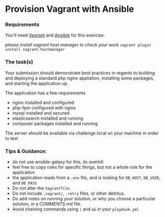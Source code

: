 # Provision Vagrant with Ansible

### Requirements

You'll need [Vagrant](https://www.vagrantup.com/) and [Ansible](https://docs.ansible.com/ansible/intro_installation.html) for this exercise.

*please install vagrant host manager to check your work* `vagrant plugin install vagrant-hostmanager`

### The task(s)

Your submission should demonstrate best practices in regards to building and deploying a standard php nginx appliation, installing some packages, and starting the application up. 

The application has a few requirements
* nginx installed and configured
* php-fpm configured with nginx
* mysql installed and secured
* elasticsearch installed and running
* composer packages installed and running

The server should be available via challenge.local on your machine in order to test


### Tips & Guidance:

- do not use ansible-galaxy for this, its overkill
- feel free to copy roles for specific things, but not a whole role for the application
- the application reads from a `.env` file, and is looking for `DB_HOST`, `DB_USER`, and `DB_PASS`
- Do not alter the `Vagrantfile`.
- Do not include `.vagrant/`, `.retry` files, or other detritus.
- Do add notes on running your solution, or why you choose a particular solution, in a COMMENTS.md file.
- Avoid chaining commands using `|` and `&&` in your `playbook.yml`

